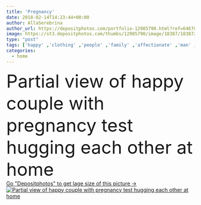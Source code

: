 ```yaml
---
title: 'Pregnancy'
date: 2018-02-14T14:23:44+00:00
author: AllaSerebrina
author_url: https://depositphotos.com/portfolio-12985790.html?ref=64678756
image: https://st3.depositphotos.com/thumbs/12985790/image/18387/183872366/api_thumb_450.jpg?forcejpeg=true
type: "post"
tags: ['happy' ,'clothing' ,'people' ,'family' ,'affectionate' ,'man' ,'home' ,'couple' ,'woman' ,'together' ,'togetherness' ,'indoors' ,'clothes' ,'bedroom' ,'closeness' ,'hug' ,'Adults' ,'wife' ,'husband' ,'relationship' ,'pregnant' ,'bonding' ,'pregnancy' ,'parenthood' ,'maternity' ,'Cropped' ,'body part' ,'Domestic Life' ,'pregnancy test' ,'partial view' ]
categories: 
  - home
---
```

<div aling="center">
            <font size="60"> Partial view of happy couple with pregnancy test hugging each other at home</font>   
</div>
<div>
    <a href='https://st3.depositphotos.com/thumbs/12985790/image/18387/183872366/api_thumb_450.jpg?forcejpeg=true?ref=64678756' target=_blank > Go "Depositphotos" to get lage size of this picture ->
        <img href='https://st3.depositphotos.com/thumbs/12985790/image/18387/183872366/api_thumb_450.jpg?forcejpeg=true?ref=64678756' src='https://st3.depositphotos.com/12985790/18387/i/950/depositphotos_183872366-stock-photo-pregnancy.jpg?forcejpeg=true' alt='Partial view of happy couple with pregnancy test hugging each other at home' >
    </a>
</div>
